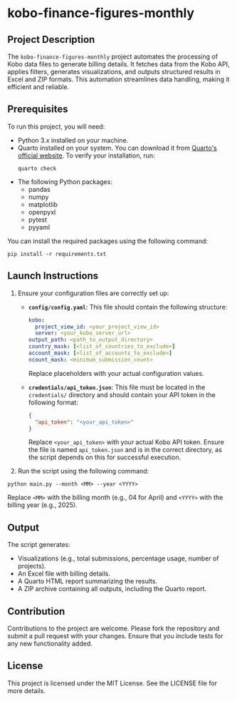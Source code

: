 # kobo-finance-figures-monthly

## Project Description
The `kobo-finance-figures-monthly` project automates the processing of Kobo data files to generate billing details. It fetches data from the Kobo API, applies filters, generates visualizations, and outputs structured results in Excel and ZIP formats. This automation streamlines data handling, making it efficient and reliable.

## Prerequisites
To run this project, you will need:
- Python 3.x installed on your machine.
- Quarto installed on your system. You can download it from [Quarto's official website](https://quarto.org/). To verify your installation, run:
  ```
  quarto check
  ```
- The following Python packages:
  - pandas
  - numpy
  - matplotlib
  - openpyxl
  - pytest
  - pyyaml

You can install the required packages using the following command:
```
pip install -r requirements.txt
```

## Launch Instructions
1. Ensure your configuration files are correctly set up:
   - **`config/config.yaml`**: This file should contain the following structure:
     ```yaml
     kobo:
       project_view_id: <your_project_view_id>
       server: <your_kobo_server_url>
     output_path: <path_to_output_directory>
     country_mask: [<list_of_countries_to_exclude>]
     account_mask: [<list_of_accounts_to_exclude>]
     ncount_mask: <minimum_submission_count>
     ```
     Replace placeholders with your actual configuration values.

   - **`credentials/api_token.json`**: This file must be located in the `credentials/` directory and should contain your API token in the following format:
     ```json
     {
       "api_token": "<your_api_token>"
     }
     ```
     Replace `<your_api_token>` with your actual Kobo API token. Ensure the file is named `api_token.json` and is in the correct directory, as the script depends on this for successful execution.

2. Run the script using the following command:
```
python main.py --month <MM> --year <YYYY>
```
Replace `<MM>` with the billing month (e.g., 04 for April) and `<YYYY>` with the billing year (e.g., 2025).


## Output
The script generates:
- Visualizations (e.g., total submissions, percentage usage, number of projects).
- An Excel file with billing details.
- A Quarto HTML report summarizing the results.
- A ZIP archive containing all outputs, including the Quarto report.



## Contribution
Contributions to the project are welcome. Please fork the repository and submit a pull request with your changes. Ensure that you include tests for any new functionality added.

## License
This project is licensed under the MIT License. See the LICENSE file for more details.